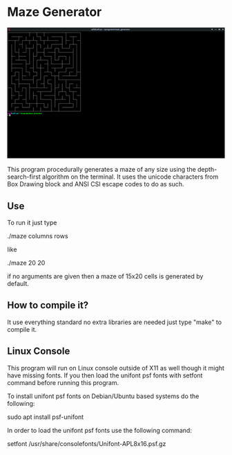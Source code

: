 # Maze Generator

![Maze Generator running on Xterm](screenshot.jpg "Maze Generator running on Xterm")

This program procedurally generates a maze of any size using the depth-search-first algorithm on the terminal. It uses the unicode characters from Box Drawing block and ANSI CSI escape codes to do as such.

## Use

To run it just type

./maze columns rows

like

./maze 20 20

if no arguments are given then a maze of 15x20 cells is generated by default.


## How to compile it?

It use everything standard no extra libraries are needed just type "make" to compile it.


## Linux Console
This program will run on Linux console outside of X11 as well though it might have missing fonts. If you then load the unifont psf fonts with setfont command before running this program.

To install unifont psf fonts on Debian/Ubuntu based systems do the following:

sudo apt install psf-unifont

In order to load the unifont psf fonts use the following command:

setfont /usr/share/consolefonts/Unifont-APL8x16.psf.gz
